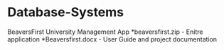 # Database-Systems

BeaversFirst University Management App
*beaversfirst.zip - Enitre application
*Beaversfirst.docx - User Guide and project documentation
